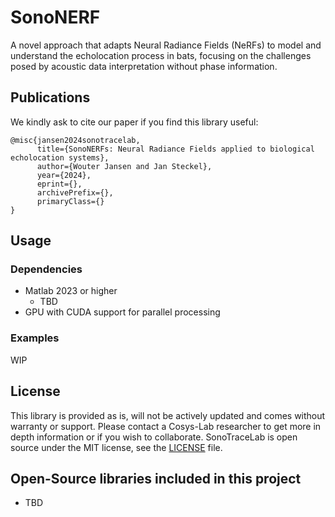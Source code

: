 # SonoNERF
A novel approach that adapts Neural Radiance Fields (NeRFs) to model and understand the echolocation process in bats, focusing on the challenges posed by acoustic data interpretation without phase information.

## Publications
We kindly ask to cite our paper if you find this library useful:
```
@misc{jansen2024sonotracelab,
      title={SonoNERFs: Neural Radiance Fields applied to biological echolocation systems}, 
      author={Wouter Jansen and Jan Steckel},
      year={2024},
      eprint={},
      archivePrefix={},
      primaryClass={}
}
```

## Usage

### Dependencies
 - Matlab 2023 or higher
   - TBD
- GPU with CUDA support for parallel processing

### Examples
WIP

## License
This library is provided as is, will not be actively updated and comes without warranty or support.
Please contact a Cosys-Lab researcher to get more in depth information or if you wish to collaborate.
SonoTraceLab is open source under the MIT license, see the [LICENSE](LICENSE) file.

## Open-Source libraries included in this project
 - TBD
